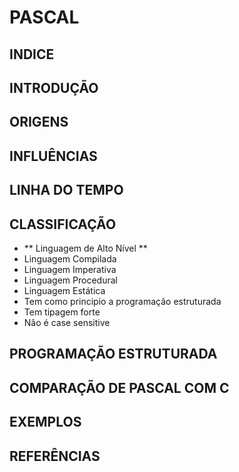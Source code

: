 # PASCAL

## INDICE

## INTRODUÇÃO

## ORIGENS

## INFLUÊNCIAS

## LINHA DO TEMPO

## CLASSIFICAÇÃO
* ** Linguagem de Alto Nível **
* Linguagem Compilada
* Linguagem Imperativa
* Linguagem Procedural
* Linguagem Estática
* Tem como principio a programação estruturada
* Tem tipagem forte
* Não é case sensitive

## PROGRAMAÇÃO ESTRUTURADA

## COMPARAÇÃO DE PASCAL COM C

## EXEMPLOS

## REFERÊNCIAS

